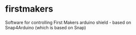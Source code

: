 firstmakers
===========

Software for controlling First Makers arduino shield - based on Snap4Arduino (which is based on Snap)
